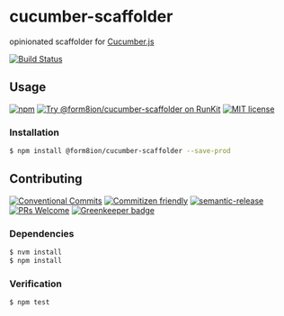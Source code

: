 # cucumber-scaffolder

opinionated scaffolder for [Cucumber.js](https://github.com/cucumber/cucumber-js)

<!-- status badges -->
[![Build Status][ci-badge]][ci-link]

## Usage

<!-- consumer badges -->
[![npm][npm-badge]][npm-link]
[![Try @form8ion&#x2F;cucumber-scaffolder on RunKit][runkit-badge]][runkit-link]
[![MIT license][license-badge]][license-link]

### Installation

```sh
$ npm install @form8ion/cucumber-scaffolder --save-prod
```

## Contributing

<!-- contribution badges -->
[![Conventional Commits][commit-convention-badge]][commit-convention-link]
[![Commitizen friendly][commitizen-badge]][commitizen-link]
[![semantic-release][semantic-release-badge]][semantic-release-link]
[![PRs Welcome][PRs-badge]][PRs-link]
[![Greenkeeper badge][greenkeeper-badge]][greenkeeper-link]

### Dependencies

```sh
$ nvm install
$ npm install
```

### Verification

```sh
$ npm test
```

[npm-link]: https://www.npmjs.com/package/@form8ion/cucumber-scaffolder
[npm-badge]: https://img.shields.io/npm/v/@form8ion/cucumber-scaffolder.svg
[runkit-link]: https://npm.runkit.com/@form8ion/cucumber-scaffolder
[runkit-badge]: https://badge.runkitcdn.com/@form8ion/cucumber-scaffolder.svg
[license-link]: LICENSE
[license-badge]: https://img.shields.io/github/license/form8ion/cucumber-scaffolder.svg
[ci-link]: https://travis-ci.com/form8ion/cucumber-scaffolder
[ci-badge]: https://img.shields.io/travis/com/form8ion/cucumber-scaffolder/master.svg
[commit-convention-link]: https://conventionalcommits.org
[commit-convention-badge]: https://img.shields.io/badge/Conventional%20Commits-1.0.0-yellow.svg
[commitizen-link]: http://commitizen.github.io/cz-cli/
[commitizen-badge]: https://img.shields.io/badge/commitizen-friendly-brightgreen.svg
[semantic-release-link]: https://github.com/semantic-release/semantic-release
[semantic-release-badge]: https://img.shields.io/badge/%20%20%F0%9F%93%A6%F0%9F%9A%80-semantic--release-e10079.svg
[PRs-link]: http://makeapullrequest.com
[PRs-badge]: https://img.shields.io/badge/PRs-welcome-brightgreen.svg
[greenkeeper-badge]: https://badges.greenkeeper.io/form8ion/cucumber-scaffolder.svg
[greenkeeper-link]: https://greenkeeper.io/
